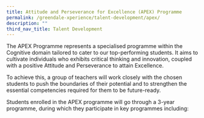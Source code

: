```yaml
---
title: Attitude and Perseverance for Excellence (APEX) Programme
permalink: /greendale-xperience/talent-development/apex/
description: ""
third_nav_title: Talent Development
---
```

The APEX Programme represents a specialised programme within the Cognitive domain tailored to cater to our top-performing students. It aims to cultivate individuals who exhibits critical thinking and innovation, coupled with a positive Attitude and Perseverance to attain Excellence.

To achieve this, a group of teachers will work closely with the chosen students to push the boundaries of their potential and to strengthen the essential competencies required for them to be future-ready.

Students enrolled in the APEX programme will go through a 3-year programme, during which they participate in key programmes including: